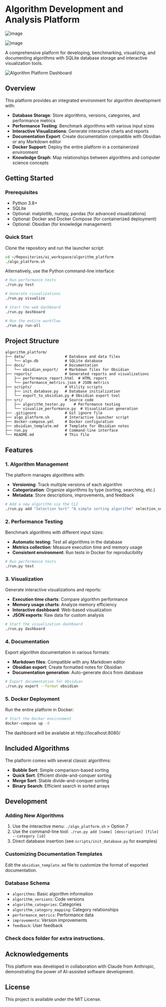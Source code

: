 # Algorithm Development and Analysis Platform 
![image](https://github.com/user-attachments/assets/796540d0-a1fa-4305-b6fc-31260a654516)

![image](https://github.com/user-attachments/assets/783c8ed3-bfed-43f8-a9d2-925d776732c7)


A comprehensive platform for developing, benchmarking, visualizing, and documenting algorithms with SQLite database storage and interactive visualization tools.

![Algorithm Platform Dashboard](docs/preview.png)

## Overview

This platform provides an integrated environment for algorithm development with:

- **Database Storage**: Store algorithms, versions, categories, and performance metrics
- **Performance Testing**: Benchmark algorithms with various input sizes
- **Interactive Visualizations**: Generate interactive charts and reports
- **Documentation Export**: Create documentation compatible with Obsidian or any Markdown editor
- **Docker Support**: Deploy the entire platform in a containerized environment
- **Knowledge Graph**: Map relationships between algorithms and computer science concepts

## Getting Started

### Prerequisites

- Python 3.8+
- SQLite
- Optional: matplotlib, numpy, pandas (for advanced visualizations)
- Optional: Docker and Docker Compose (for containerized deployment)
- Optional: Obsidian (for knowledge management)

### Quick Start

Clone the repository and run the launcher script:

```bash
cd ~/Repositories/ai_workspace/algorithm_platform
./algo_platform.sh
```

Alternatively, use the Python command-line interface:

```bash
# Run performance tests
./run.py test

# Generate visualizations
./run.py visualize

# Start the web dashboard
./run.py dashboard

# Run the entire workflow
./run.py run-all
```

## Project Structure

```
algorithm_platform/
├── data/                  # Database and data files
│   └── algo.db            # SQLite database
├── docs/                  # Documentation
│   └── obsidian_export/   # Markdown files for Obsidian
├── reports/               # Generated reports and visualizations
│   ├── performance_report.html  # HTML report
│   └── performance_metrics.json # JSON metrics
├── scripts/               # Utility scripts
│   ├── init_database.py   # Database initialization
│   └── export_to_obsidian.py # Obsidian export tool
├── src/                   # Source code
│   ├── algorithm_tester.py    # Performance testing
│   └── visualize_performance.py  # Visualization generation
├── .gitignore             # Git ignore file
├── algo_platform.sh       # Interactive launcher script
├── docker-compose.yml     # Docker configuration
├── obsidian_template.md   # Template for Obsidian notes
├── run.py                 # Command-line interface
└── README.md              # This file
```

## Features

### 1. Algorithm Management

The platform manages algorithms with:

- **Versioning**: Track multiple versions of each algorithm
- **Categorization**: Organize algorithms by type (sorting, searching, etc.)
- **Metadata**: Store descriptions, improvements, and feedback

```bash
# Add a new algorithm via the CLI
./run.py add "Selection Sort" "A simple sorting algorithm" selection_sort.py --category 1
```

### 2. Performance Testing

Benchmark algorithms with different input sizes:

- **Automatic testing**: Test all algorithms in the database
- **Metrics collection**: Measure execution time and memory usage
- **Consistent environment**: Run tests in Docker for reproducibility

```bash
# Run performance tests
./run.py test
```

### 3. Visualization

Generate interactive visualizations and reports:

- **Execution time charts**: Compare algorithm performance
- **Memory usage charts**: Analyze memory efficiency
- **Interactive dashboard**: Web-based visualization
- **JSON exports**: Raw data for custom analysis

```bash
# Start the visualization dashboard
./run.py dashboard
```

### 4. Documentation

Export algorithm documentation in various formats:

- **Markdown files**: Compatible with any Markdown editor
- **Obsidian export**: Create formatted notes for Obsidian
- **Documentation generation**: Auto-generate docs from database

```bash
# Export documentation for Obsidian
./run.py export --format obsidian
```

### 5. Docker Deployment

Run the entire platform in Docker:

```bash
# Start the Docker environment
docker-compose up -d
```

The dashboard will be available at http://localhost:8080/

## Included Algorithms

The platform comes with several classic algorithms:

- **Bubble Sort**: Simple comparison-based sorting
- **Quick Sort**: Efficient divide-and-conquer sorting
- **Merge Sort**: Stable divide-and-conquer sorting
- **Binary Search**: Efficient search in sorted arrays

## Development

### Adding New Algorithms

1. Use the interactive menu: `./algo_platform.sh` > Option 7
2. Use the command-line tool: `./run.py add [name] [description] [file] --category [id]`
3. Direct database insertion (see `scripts/init_database.py` for examples)

### Customizing Documentation Templates

Edit the `obsidian_template.md` file to customize the format of exported documentation.

### Database Schema

- `algorithms`: Basic algorithm information
- `algorithm_versions`: Code versions
- `algorithm_categories`: Categories
- `algorithm_category_mapping`: Category relationships
- `performance_metrics`: Performance data
- `improvements`: Version improvements
- `feedback`: User feedback

### Check docs folder for extra instructions.


## Acknowledgements

This platform was developed in collaboration with Claude from Anthropic, demonstrating the power of AI-assisted software development.

## License

This project is available under the MIT License.
